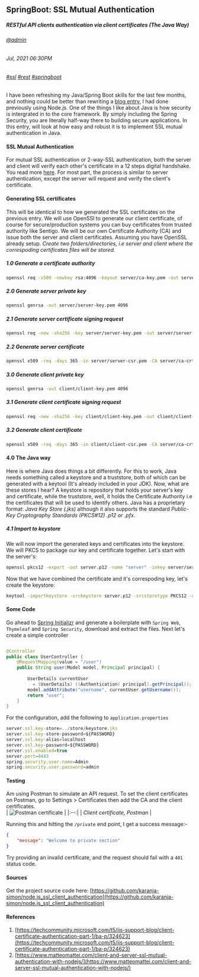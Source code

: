 ## SpringBoot: SSL Mutual Authentication
##### *RESTful API clients authentication via client certificates (The Java Way)*
###### [@admin](/whoami)
###### Jul, 2021 06:30PM
###### [#ssl]() [#rest]() [#springboot]()

 I have been refreshing my Java/Spring Boot skills for the last few months, and nothing could be better than rewriting a [blog entry](/blog/ssl-client-authentication), I had done previously using Node.js. One of the things I 
 like about Java is how security is intergrated in to the core framework. By simply including the Spring Security, you are literally half-way there to building secure applications.
 In this entry, will look at how easy and robust it is to implement SSL mutual authentication in Java.
#### SSL Mutual Authentication 
For mutual SSL authentication or 2-way-SSL authentication, both the server and client will verify each other's certificate in a 12 steps digital handshake. You read more 
[here](https://www.codeproject.com/Articles/326574/An-Introduction-to-Mutual-SSL-Authentication). For most part, the process is similar to server authentication, except the 
server will request and verify the client's certificate.

#### Generating SSL certificates
This will be identical to how we generated the SSL certificates on the previous entry. We will use OpenSSl to generate our client certificate, of course for secure/production systems you can 
buy certificates from trusted authority like Sentigo. We will be our own Certificate Authority (CA) and issue both the server and client certificates. Assuming you have OpenSSL already setup.
*Create two folders/directories, i.e server and client where the correspoding certificates files will be stored.*
##### 1.0 Generate a certificate authority

```sh
openssl req -x509 -newkey rsa:4096 -keyout server/ca-key.pem -out server/ca-crt.pem -nodes -days 365
```
##### 2.0 Generate server private key

```sh
openssl genrsa -out server/server-key.pem 4096
```
##### 2.1 Generate server certificate signing request

```sh
openssl req -new -sha256 -key server/server-key.pem -out server/server-csr.pem
```
##### 2.2 Generate server certificate

```sh
openssl x509 -req -days 365 -in server/server-csr.pem -CA server/ca-crt.pem -CAkey server/ca-key.pem -CAcreateserial -out server/server-crt.pem
```
##### 3.0 Generate client private key

```sh
openssl genrsa -out client/client-key.pem 4096
```
##### 3.1 Generate client certificate signing request

```sh
openssl req -new -sha256 -key client/client-key.pem -out client/client-csr.pem
```
##### 3.2 Generate client certificate

```sh
openssl x509 -req -days 365 -in client/client-csr.pem -CA server/ca-crt.pem -CAkey server/ca-key.pem -CAcreateserial -out client/client-crt.pem
```

#### 4.0 The Java way
Here is where Java does things a bit differently. For this to work, Java needs something called a keystore and a truststore, both of which can be generated with a keytool (It's already included in your JDK).
Now, what are these stores I hear? A keystore is repository that holds your server's key and certificate, while the truststore, well, it holds the Certificate Authority i.e the certificates that will be used to identify others. Java has a proprietary format: *Java Key Store (.jks)* although it also supports the standard *Public-Key Cryptography Standards (PKCS#12) .p12 or .pfx*.

##### 4.1 Import to keystore
We will now import the generated keys and certificates into the keystore. We will PKCS to package our key and certificate together.
Let's start with the server's:

```sh
openssl pkcs12 -export -out server.p12 -name "server" -inkey server/server-key.pem -in server/server-crt.pem
```
Now that we have combined the certificate and it's correspoding key, let's create the keystore:

```sh
keytool -importkeystore -srckeystore server.p12 -srcstoretype PKCS12 -destkeystore server-keystore.jks -deststoretype JKS
```

#### Some Code
Go ahead to [Spring Initializr](https://start.spring.io/) and generate a boilerplate with `Spring Web`, `Thymeleaf` and `Spring Security`, download and extract the files. Next let's create a simple controller

```java

@Controller
public class UserController {
    @RequestMapping(value = "/user")
    public String user(Model model, Principal principal) {
        
        UserDetails currentUser 
          = (UserDetails) ((Authentication) principal).getPrincipal();
        model.addAttribute("username", currentUser.getUsername());
        return "user";
    }
}

```
For the configuration, add the following to `application.properties`

```js 
server.ssl.key-store=../store/keystore.jks
server.ssl.key-store-password=${PASSWORD}
server.ssl.key-alias=localhost
server.ssl.key-password=${PASSWORD}
server.ssl.enabled=true
server.port=8443
spring.security.user.name=Admin
spring.security.user.password=admin
```

#### Testing
Am using Postman to simulate an API request. To set the client certificates on Postman, go to Settings > Certificates then add the CA and the client certificates.  
| ![Postman certificate](/images/blog/ssl/postman.png) |
|:--:|
| *Client certificate, Postman* |

Running this and hitting the `/private` end point, I get a success message:-

```json
{
    "message": "Welcome to private section"
}
```

Try providing an invalid certificate, and the request should fail with a `401` status code.

#### Sources

Get the project source code here: [https://github.com/karanja-simon/node.js_ssl_client_authentication](https://github.com/karanja-simon/node.js_ssl_client_authentication)

#### References
1. [https://techcommunity.microsoft.com/t5/iis-support-blog/client-certificate-authentication-part-1/ba-p/324623](https://techcommunity.microsoft.com/t5/iis-support-blog/client-certificate-authentication-part-1/ba-p/324623)
2. [https://www.matteomattei.com/client-and-server-ssl-mutual-authentication-with-nodejs/](https://www.matteomattei.com/client-and-server-ssl-mutual-authentication-with-nodejs/)

